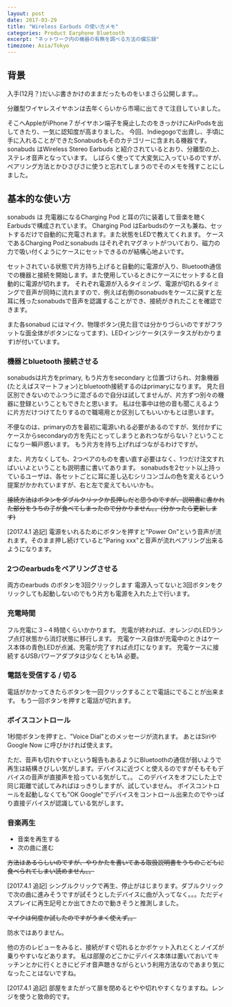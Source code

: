 ```yaml
---
layout: post
date: 2017-03-29
title: "Wireless Earbuds の使い方メモ"
categories: Product Earphone Bluetooth
excerpt: "ネットワーク内の機器の有無を調べる方法の備忘録"
timezone: Asia/Tokyo
---
```


## 背景

入手(12月？)だいぶ書きかけのままだったものをいまさら公開します。。

分離型ワイヤレスイヤホンは去年くらいから市場に出てきて注目していました。


そこへAppleがiPhone 7 がイヤホン端子を廃止したのをきっかけにAirPodsを出してきたり、一気に認知度が高まりました。
今回、Indiegogoで出資し、手頃に手に入れることができたSonabudsもそのカテゴリーに含まれる機器です。
sonabuds はWireless Stereo Earbuds と紹介されているとおり、分離型の上、ステレオ音声となっています。
しばらく使ってて大変気に入っているのですが、ペアリング方法とかひさびさに使うと忘れてしまうのでそのメモを残すことにしました。

## 基本的な使い方


sonabuds は 充電器になるCharging Pod と耳の穴に装着して音楽を聴くEarbudsで構成されています。
Charging Pod はEarbudsのケースも兼ね、セットするだけで自動的に充電されます。また状態をLEDで教えてくれます。
ケースであるCharging Podとsonabuds はそれぞれマグネットがついており、磁力の力で吸い付くようにケースにセットできるのが結構心地よいです。

セットされている状態で片方持ち上げると自動的に電源が入り、Bluetooth通信での機器と接続を開始します。また使用しているときにケースにセットすると自動的に電源が切れます。
それぞれ電源が入るタイミング、電源が切れるタイミングで音声が同時に流れますので、例えば右側のsonabudsをケースに戻すと左耳に残ったsonabudsで音声を認識することができ、接続がきれたことを確認できます。


また各sonabud にはマイク、物理ボタン(見た目では分かりづらいのですがフラットな面全体がボタンになってます)、LEDインジケータ(ステータスがわかります)が付いています。

### 機器とbluetooth 接続させる

sonabudsは片方をprimary, もう片方をsecondary と位置づけられ、対象機器(たとえばスマートフォン)とbluetooth接続するのはprimaryになります。
見た目区別できないのでふつうに混ざるので自分は試してませんが、片方ずつ別々の機器に登録ということもできたと思います。
私は仕事中は他の音も聞こえるように片方だけつけてたりするので職場用とか区別してもいいかもとは思います。

不便なのは、primaryの方を最初に電源いれる必要があるのですが、気付かずにケースからsecondaryの方を先にとってしまうとあれつながらない？ということになり一瞬戸惑います。
もう片方を持ち上げればつながるわけですが。

また、片方なくしても、2つペアのものを書い直す必要はなく、1つだけ注文すればいいよということも説明書に書いてあります。
sonabudsを2セット以上持っているユーザは、各セットごとに耳に差し込むシリコンゴムの色を変えるという提案がかかれていますが、右と左で変えてもいいかも。

~~接続方法はボタンをダブルクリックか長押しだと思うのですが、説明書に書かれた部分をうちの子が食べてしまったので分かりません。。(分かったら更新します)~~

[2017.4.1 追記] 電源をいれるためにボタンを押すと"Power On"という音声が流れます。そのまま押し続けていると"Paring xxx"と音声が流れペアリング出来るようになります。

### 2つのearbudsをペアリングさせる

両方のearbuds のボタンを3回クリックします
電源入ってないと3回ボタンをクリックしても起動しないのでもう片方も電源を入れた上で行います。

### 充電時間

フル充電に３−４時間くらいかかります。
充電が終われば、オレンジのLEDランプ点灯状態から消灯状態に移行します。
充電ケース自体が充電中のときはケース本体の青色LEDが点滅、充電が完了すれば点灯になります。
充電ケースに接続するUSBパワーアダプタは少なくとも1A 必要。


### 電話を受信する / 切る

電話がかかってきたらボタンを一回クリックすることで電話にでることが出来ます。
もう一回ボタンを押すと電話が切れます。

### ボイスコントロール

1秒間ボタンを押すと、"Voice Dial"とのメッセージが流れます。
あとはSiriやGoogle Now に呼びかければ使えます。

ただ、音声も切れやすいという報告もあるようにBluetoothの通信が弱いようで再生は結構きびしい気がします。デバイスに近づくと使えるのですがそもそもデバイスの音声が直接声を拾っている気がして。。
このデバイスをオフにした上で同じ距離で試してみればはっきりしますが、試していません。
ボイスコントロールを起動しなくても"OK Google"でデバイスをコントロール出来たのでやっぱり直接デバイスが認識している気がします。

### 音楽再生

* 音楽を再生する
* 次の曲に進む


~~方法はあるらしいのですが、やりかたを書いてある取扱説明書をうちのこどもに食べられてしまい読めません。。~~

[2017.4.1 追記] シングルクリックで再生、停止がはじまります。ダブルクリックで次の曲に進みそうですが試そうとしたデバイスに曲が入ってなく。。。ただディスプレイに再生記号とか出てきたので動きそうと推測しました。

~~マイクは何度か試したのですがうまく使えず。。~~

防水ではありません。

他の方のレビューをみると、接続がすぐ切れるとかポケット入れとくとノイズが乗りやすいなどあります。
私は部屋のどこかにデバイス本体は置いておいてキッチンとかに行くときにビデオ音声聴きながらという利用方法なのであまり気になったことはないですね。

[2017.4.1 追記] 部屋をまたがって扉を閉めるとやや切れやすくなりますね。レンジを使うと致命的です。
